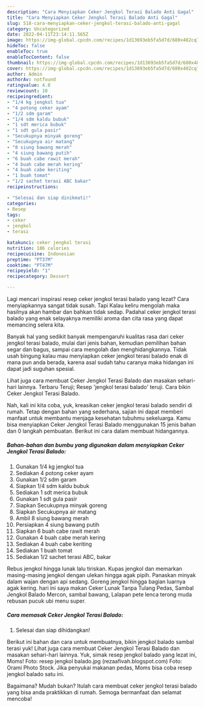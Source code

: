 ```yaml
---
description: "Cara Menyiapkan Ceker Jengkol Terasi Balado Anti Gagal"
title: "Cara Menyiapkan Ceker Jengkol Terasi Balado Anti Gagal"
slug: 518-cara-menyiapkan-ceker-jengkol-terasi-balado-anti-gagal
category: Uncategorized
date: 2022-04-11T23:14:11.565Z
image: https://img-global.cpcdn.com/recipes/1d13693eb5fa5d7d/680x482cq70/ceker-jengkol-terasi-balado-foto-resep-utama.jpg
hideToc: false
enableToc: true
enableTocContent: false
thumbnail: https://img-global.cpcdn.com/recipes/1d13693eb5fa5d7d/680x482cq70/ceker-jengkol-terasi-balado-foto-resep-utama.jpg
cover: https://img-global.cpcdn.com/recipes/1d13693eb5fa5d7d/680x482cq70/ceker-jengkol-terasi-balado-foto-resep-utama.jpg
author: Admin
authorAv: notfound
ratingvalue: 4.8
reviewcount: 10
recipeingredient:
- "1/4 kg jengkol tua"
- "4 potong ceker ayam"
- "1/2 sdm garam"
- "1/4 sdm kaldu bubuk"
- "1 sdt merica bubuk"
- "1 sdt gula pasir"
- "Secukupnya minyak goreng"
- "Secukupnya air matang"
- "8 siung bawang merah"
- "4 siung bawang putih"
- "6 buah cabe rawit merah"
- "4 buah cabe merah kering"
- "4 buah cabe keriting"
- "1 buah tomat"
- "1/2 sachet terasi ABC bakar"
recipeinstructions:

- "Selesai dan siap dinikmati!"
categories:
- Resep
tags:
- ceker
- jengkol
- terasi

katakunci: ceker jengkol terasi 
nutrition: 186 calories
recipecuisine: Indonesian
preptime: "PT37M"
cooktime: "PT47M"
recipeyield: "1"
recipecategory: Dessert

---
```



Lagi mencari inspirasi resep ceker jengkol terasi balado yang lezat? Cara menyiapkannya sangat tidak susah. Tapi Kalau keliru mengolah maka hasilnya akan hambar dan bahkan tidak sedap. Padahal ceker jengkol terasi balado yang enak selayaknya memiliki aroma dan cita rasa yang dapat memancing selera kita.


Banyak hal yang sedikit banyak mempengaruhi kualitas rasa dari ceker jengkol terasi balado, mulai dari jenis bahan, kemudian pemilihan bahan segar dan bagus, sampai cara mengolah dan menghidangkannya. Tidak usah bingung kalau mau menyiapkan ceker jengkol terasi balado enak di mana pun anda berada, karena asal sudah tahu caranya maka hidangan ini dapat jadi suguhan spesial.

Lihat juga cara membuat Ceker Jengkol Terasi Balado dan masakan sehari-hari lainnya. Terbaru Teruji; Resep &#39;jengkol terasi balado&#39; teruji. Cara bikin Ceker Jengkol Terasi Balado.


Nah, kali ini kita coba, yuk, kreasikan ceker jengkol terasi balado sendiri di rumah. Tetap dengan bahan yang sederhana, sajian ini dapat memberi manfaat untuk membantu menjaga kesehatan tubuhmu sekeluarga. Kamu bisa menyiapkan Ceker Jengkol Terasi Balado menggunakan 15 jenis bahan dan 0 langkah pembuatan. Berikut ini cara dalam membuat hidangannya.

<!--inarticleads1-->

##### Bahan-bahan dan bumbu yang digunakan dalam menyiapkan Ceker Jengkol Terasi Balado:

1. Gunakan 1/4 kg jengkol tua
1. Sediakan 4 potong ceker ayam
1. Gunakan 1/2 sdm garam
1. Siapkan 1/4 sdm kaldu bubuk
1. Sediakan 1 sdt merica bubuk
1. Gunakan 1 sdt gula pasir
1. Siapkan Secukupnya minyak goreng
1. Siapkan Secukupnya air matang
1. Ambil 8 siung bawang merah
1. Persiapkan 4 siung bawang putih
1. Siapkan 6 buah cabe rawit merah
1. Gunakan 4 buah cabe merah kering
1. Sediakan 4 buah cabe keriting
1. Sediakan 1 buah tomat
1. Sediakan 1/2 sachet terasi ABC, bakar


Rebus jengkol hingga lunak lalu tiriskan. Kupas jengkol dan memarkan masing-masing jengkol dengan ulekan hingga agak pipih. Panaskan minyak dalam wajan dengan api sedang. Goreng jengkol hingga bagian luarnya agak kering. hari ini saya makan Ceker Lunak Tanpa Tulang Pedas, Sambal Jengkol Balado Mercon, sambal bawang, Lalapan pete lenca terong muda rebusan pucuk ubi menu super. 

<!--inarticleads2-->

##### Cara memasak Ceker Jengkol Terasi Balado:


1. Selesai dan siap dihidangkan!

Berikut ini bahan dan cara untuk membuatnya, bikin jengkol balado sambal terasi yuk! Lihat juga cara membuat Ceker Jengkol Terasi Balado dan masakan sehari-hari lainnya. Yuk, simak resep jengkol balado yang lezat ini, Moms! Foto: resep jengkol balado.jpg (rezaafivah.blogspot.com) Foto: Orami Photo Stock. Jika penyukai makanan pedas, Moms bisa coba resep jengkol balado satu ini. 

Bagaimana? Mudah bukan? Itulah cara membuat ceker jengkol terasi balado yang bisa anda praktikkan di rumah. Semoga bermanfaat dan selamat mencoba!

